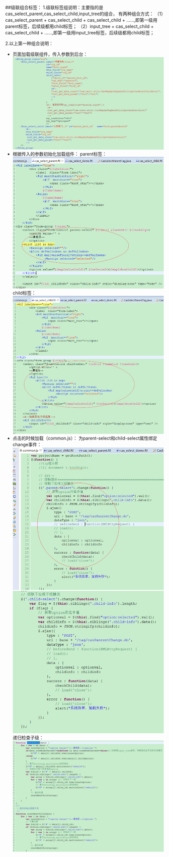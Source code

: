 ##级联组合标签：
1.级联标签组说明：主要指的是cas_select_parent,cas_select_child,input_tree的组合，
有两种组合方式：
（1）cas_select_parent + cas_select_child + cas_select_child + ......,即第一级用parent标签，后续级都用child标签；
（2）input_tree + cas_select_child + cas_select_child + ......,即第一级用input_tree标签，后续级都用child标签；

2.以上第一种组合说明：
* 页面加载级联组件，传入参数到后台：
![](/assets/cas_1.png)
* 根据传入的参数初始化加载组件：
parent标签：
![](/assets/cas_2.png)
child标签：
![](/assets/cas_3.png)
* 点击的时候加载（common.js）：
为parent-select和child-select属性绑定change事件：
![](/assets/cas_5.png)
![](/assets/cas_6.png)
递归检查子级：
![](/assets/cas_7.png)